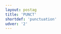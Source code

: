 ```yaml
---
layout: postag
title: 'PUNCT'
shortdef: 'punctuation'
udver: '2'
---
```

<!-- Interlanguage links updated Po 6. listopadu 2023, 21:41:29 CET -->
